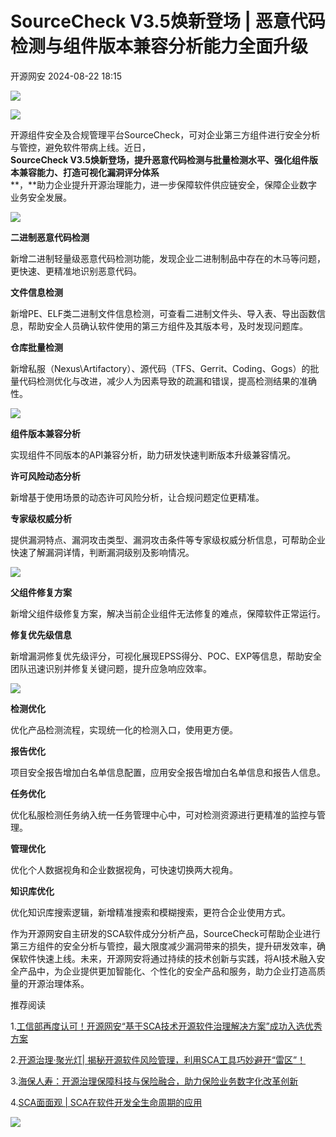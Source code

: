 #  SourceCheck V3.5焕新登场 | 恶意代码检测与组件版本兼容分析能力全面升级   
 开源网安   2024-08-22 18:15  
  
![](https://mmbiz.qpic.cn/sz_mmbiz_gif/7odotBhDic1WTl4n9ibU9bZtIjGgbic8JPRCxj8cmJyNF7kjQlib0SzriaBicNrRNwV4zyk2tccOicOth1FFnhLgYa98g/640?wx_fmt=gif&from=appmsg "")  
  
  
![](https://mmbiz.qpic.cn/sz_mmbiz_png/7odotBhDic1WTl4n9ibU9bZtIjGgbic8JPRRoPEHVibxSQKxF5DxbJQTnKEanZegJreMzcI7zm4a10V4apIdoWtVVg/640?wx_fmt=png&from=appmsg "")  
  
  
开源组件安全及合规管理平台SourceCheck，可对企业第三方组件进行安全分析与管控，避免软件带病上线。近日，  
**SourceCheck V3.5焕新登场，提升恶意代码检测与批量检测水平、强化组件版本兼容能力、打造可视化漏洞评分体系**  
**，**助力企业提升开源治理能力，进一步保障软件供应链安全，保障企业数字业务安全发展。  
  
  
![](https://mmbiz.qpic.cn/sz_mmbiz_png/7odotBhDic1WTl4n9ibU9bZtIjGgbic8JPRfbUg4WS7pYYcy2tCb0qqhpiclPKPiarFVhCgsJM07YZtVceew6VNoq8Q/640?wx_fmt=png&from=appmsg "")  
  
**二进制恶意代码检测**  
  
新增二进制轻量级恶意代码检测功能，发现企业二进制制品中存在的木马等问题，更快速、更精准地识别恶意代码。  
  
  
**文件信息检测**  
  
新增PE、ELF类二进制文件信息检测，可查看二进制文件头、导入表、导出函数信息，帮助安全人员确认软件使用的第三方组件及其版本号，及时发现问题库。  
  
  
**仓库批量检测**  
  
新增私服（Nexus\Artifactory）、源代码（TFS、Gerrit、Coding、Gogs）的批量代码检测优化与改进，减少人为因素导致的疏漏和错误，提高检测结果的准确性。  
  
  
  
  
![](https://mmbiz.qpic.cn/sz_mmbiz_png/7odotBhDic1WTl4n9ibU9bZtIjGgbic8JPRxt2PFGH4BRRMl1HnkicOViccBjBMibktpfibxFQggqK41e6JCTJibJz9KicA/640?wx_fmt=png&from=appmsg "")  
  
**组件版本兼容分析**  
  
实现组件不同版本的API兼容分析，助力研发快速判断版本升级兼容情况。  
  
  
**许可风险动态分析**  
  
新增基于使用场景的动态许可风险分析，让合规问题定位更精准。  
  
  
**专家级权威分析**  
  
提供漏洞特点、漏洞攻击类型、漏洞攻击条件等专家级权威分析信息，可帮助企业快速了解漏洞详情，判断漏洞级别及影响情况。  
  
  
  
  
![](https://mmbiz.qpic.cn/sz_mmbiz_png/7odotBhDic1WTl4n9ibU9bZtIjGgbic8JPRMNxRwwEiaic2OaLbmickuHziar5a36jJ65RGIUE96gKKcXHsptYaJBN5Fg/640?wx_fmt=png&from=appmsg "")  
  
**父组件修复方案**  
  
新增父组件级修复方案，解决当前企业组件无法修复的难点，保障软件正常运行。  
  
  
**修复优先级信息**  
  
新增漏洞修复优先级评分，可视化展现EPSS得分、POC、EXP等信息，帮助安全团队迅速识别并修复关键问题，提升应急响应效率。  
  
  
  
  
![](https://mmbiz.qpic.cn/sz_mmbiz_png/7odotBhDic1WTl4n9ibU9bZtIjGgbic8JPRibWBTSiaxnkKFWjOZUUQgLMwQpiaicom064Xm4G9PFLbq52ic8wVA1icFpLA/640?wx_fmt=png&from=appmsg "")  
  
  
**检测优化**  
  
优化产品检测流程，实现统一化的检测入口，使用更方便。  
  
  
**报告优化**  
  
项目安全报告增加白名单信息配置，应用安全报告增加白名单信息和报告人信息。  
  
  
**任务优化**  
  
优化私服检测任务纳入统一任务管理中心中，可对检测资源进行更精准的监控与管理。  
  
  
**管理优化**  
  
优化个人数据视角和企业数据视角，可快速切换两大视角。  
  
  
**知识库优化**  
  
优化知识库搜索逻辑，新增精准搜索和模糊搜索，更符合企业使用方式。  
  
  
  
  
作为开源网安自主研发的SCA软件成分分析产品，SourceCheck可帮助企业进行第三方组件的安全分析与管控，最大限度减少漏洞带来的损失，提升研发效率，确保软件快速上线。未来，开源网安将通过持续的技术创新与实践，将AI技术融入安全产品中，为企业提供更加智能化、个性化的安全产品和服务，助力企业打造高质量的开源治理体系。  
  
  
推荐阅读  
  
  
1.[工信部再度认可！开源网安“基于SCA技术开源软件治理解决方案”成功入选优秀方案](http://mp.weixin.qq.com/s?__biz=MzI0NzY1MDgyMw==&mid=2247511692&idx=1&sn=0f8ee7aedaca93273c1203ad20eba166&chksm=e9ae21e4ded9a8f2d081d4e9fcc9f19e15e04f873055130a177159cd87aad950d0dc65fd1a0a&scene=21#wechat_redirect)  
  
  
  
2.[开源治理·聚光灯| 揭秘开源软件风险管理，利用SCA工具巧妙避开“雷区”！](http://mp.weixin.qq.com/s?__biz=MzI0NzY1MDgyMw==&mid=2247511163&idx=1&sn=980594710c8a0956ee464c50376c592e&chksm=e9ae2313ded9aa051f631232b3e5399936d5d378cc6d5927e266101e41557321ea4f05802d64&scene=21#wechat_redirect)  
  
  
  
3.[海保人寿：开源治理保障科技与保险融合，助力保险业务数字化改革创新](http://mp.weixin.qq.com/s?__biz=MzI0NzY1MDgyMw==&mid=2247506183&idx=1&sn=a2fa0bd8c8b7026a35825aeee6f77d44&chksm=e9ae566fded9df79c6a320401edb0cba6fb6cdb4fd0dc63d4164482c13fda5502ec1dfd607d9&scene=21#wechat_redirect)  
  
  
  
4.[SCA面面观 | SCA在软件开发全生命周期的应用](http://mp.weixin.qq.com/s?__biz=MzI0NzY1MDgyMw==&mid=2247508504&idx=1&sn=eaa8eed290707032da4906e4e87ef31b&chksm=e9ae2d70ded9a4664636a532d1cf07ab02b2f1f13b9440d8e05330ca67759b07f5d1ad783804&scene=21#wechat_redirect)  
  
  
  
![](https://mmbiz.qpic.cn/sz_mmbiz_png/7odotBhDic1VhGdvNRpmaypBMQbpCCFrCKGjDudbAlh8iby7aGpxD5mLpqmQRMoyoricoTyvy1uSfVT4TCZhteribQ/640?wx_fmt=png&from=appmsg "")  
  
  
